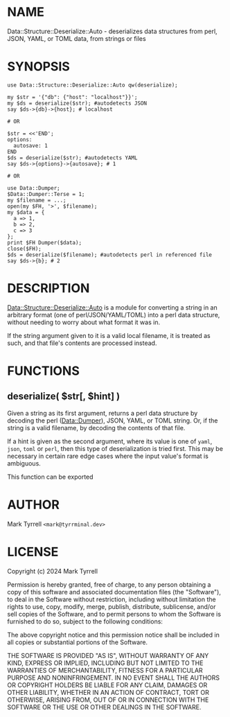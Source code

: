 # NAME

Data::Structure::Deserialize::Auto - deserializes data structures from perl, JSON, YAML, or TOML data, from strings or files

# SYNOPSIS

    use Data::Structure::Deserialize::Auto qw(deserialize);

    my $str = '{"db": {"host": "localhost"}}';
    my $ds = deserialize($str); #autodetects JSON
    say $ds->{db}->{host}; # localhost

    # OR 

    $str = <<'END';
    options:
      autosave: 1
    END
    $ds = deserialize($str); #autodetects YAML
    say $ds->{options}->{autosave}; # 1

    # OR

    use Data::Dumper;
    $Data::Dumper::Terse = 1;
    my $filename = ...;
    open(my $FH, '>', $filename);
    my $data = {
      a => 1,
      b => 2,
      c => 3
    };
    print $FH Dumper($data);
    close($FH);
    $ds = deserialize($filename); #autodetects perl in referenced file
    say $ds->{b}; # 2

# DESCRIPTION

[Data::Structure::Deserialize::Auto](https://metacpan.org/pod/Data%3A%3AStructure%3A%3ADeserialize%3A%3AAuto) is a module for converting a string in an
arbitrary format (one of perl/JSON/YAML/TOML) into a perl data structure, without 
needing to worry about what format it was in.

If the string argument given to it is a valid local filename, it is treated as
such, and that file's contents are processed instead.

# FUNCTIONS

## deserialize( $str\[, $hint\] )

Given a string as its first argument, returns a perl data structure by decoding
the perl ([Data::Dumper](https://metacpan.org/pod/Data%3A%3ADumper)), JSON, YAML, or TOML string. Or, if the string is a valid
filename, by decoding the contents of that file.

If a hint is given as the second argument, where its value is one of `yaml`,
`json`, `toml` or `perl`, then this type of deserialization is tried first.
This may be necessary in certain rare edge cases where the input value's format
is ambiguous.

This function can be exported

# AUTHOR

Mark Tyrrell `<mark@tyrrminal.dev>`

# LICENSE

Copyright (c) 2024 Mark Tyrrell

Permission is hereby granted, free of charge, to any person obtaining a copy
of this software and associated documentation files (the "Software"), to deal
in the Software without restriction, including without limitation the rights
to use, copy, modify, merge, publish, distribute, sublicense, and/or sell
copies of the Software, and to permit persons to whom the Software is
furnished to do so, subject to the following conditions:

The above copyright notice and this permission notice shall be included in all
copies or substantial portions of the Software.

THE SOFTWARE IS PROVIDED "AS IS", WITHOUT WARRANTY OF ANY KIND, EXPRESS OR
IMPLIED, INCLUDING BUT NOT LIMITED TO THE WARRANTIES OF MERCHANTABILITY,
FITNESS FOR A PARTICULAR PURPOSE AND NONINFRINGEMENT. IN NO EVENT SHALL THE
AUTHORS OR COPYRIGHT HOLDERS BE LIABLE FOR ANY CLAIM, DAMAGES OR OTHER
LIABILITY, WHETHER IN AN ACTION OF CONTRACT, TORT OR OTHERWISE, ARISING FROM,
OUT OF OR IN CONNECTION WITH THE SOFTWARE OR THE USE OR OTHER DEALINGS IN THE
SOFTWARE.

